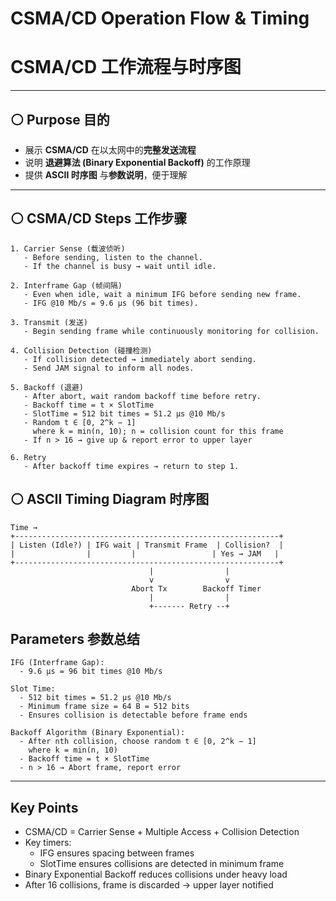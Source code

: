 # CSMA/CD Operation Flow & Timing  
# CSMA/CD 工作流程与时序图

---

## ⚪ Purpose 目的
- 展示 **CSMA/CD** 在以太网中的**完整发送流程**  
- 说明 **退避算法 (Binary Exponential Backoff)** 的工作原理  
- 提供 **ASCII 时序图** 与**参数说明**，便于理解  

---

## ⚪ CSMA/CD Steps 工作步骤

```
1. Carrier Sense (载波侦听)
   - Before sending, listen to the channel.
   - If the channel is busy → wait until idle.

2. Interframe Gap (帧间隔)
   - Even when idle, wait a minimum IFG before sending new frame.
   - IFG @10 Mb/s = 9.6 μs (96 bit times).

3. Transmit (发送)
   - Begin sending frame while continuously monitoring for collision.

4. Collision Detection (碰撞检测)
   - If collision detected → immediately abort sending.
   - Send JAM signal to inform all nodes.

5. Backoff (退避)
   - After abort, wait random backoff time before retry.
   - Backoff time = t × SlotTime
   - SlotTime = 512 bit times = 51.2 μs @10 Mb/s
   - Random t ∈ [0, 2^k − 1]
     where k = min(n, 10); n = collision count for this frame
   - If n > 16 → give up & report error to upper layer

6. Retry
   - After backoff time expires → return to step 1.
```

## ⚪ ASCII Timing Diagram 时序图
```
Time →
+-----------------------------------------------------------+
| Listen (Idle?) | IFG wait | Transmit Frame  | Collision?  |
|                |         |                 | Yes → JAM   |
+-----------------------------------------------------------+
                               |                | 
                               v                v
                           Abort Tx        Backoff Timer
                               |                |
                               +------- Retry --+
```
## Parameters 参数总结
```
IFG (Interframe Gap):
  - 9.6 μs = 96 bit times @10 Mb/s

Slot Time:
  - 512 bit times = 51.2 μs @10 Mb/s
  - Minimum frame size = 64 B = 512 bits
  - Ensures collision is detectable before frame ends

Backoff Algorithm (Binary Exponential):
  - After nth collision, choose random t ∈ [0, 2^k − 1]
    where k = min(n, 10)
  - Backoff time = t × SlotTime
  - n > 16 → Abort frame, report error
```

---
## Key Points
- CSMA/CD = Carrier Sense + Multiple Access + Collision Detection
- Key timers:
  - IFG ensures spacing between frames
  - SlotTime ensures collisions are detected in minimum frame
- Binary Exponential Backoff reduces collisions under heavy load
- After 16 collisions, frame is discarded → upper layer notified
